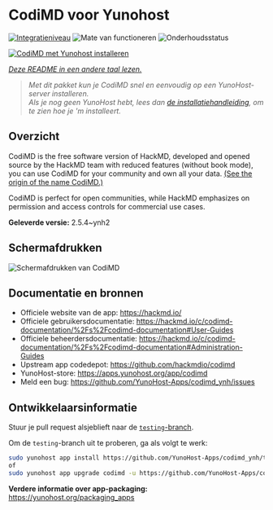 <!--
NB: Deze README is automatisch gegenereerd door <https://github.com/YunoHost/apps/tree/master/tools/readme_generator>
Hij mag NIET handmatig aangepast worden.
-->

# CodiMD voor Yunohost

[![Integratieniveau](https://apps.yunohost.org/badge/integration/codimd)](https://ci-apps.yunohost.org/ci/apps/codimd/)
![Mate van functioneren](https://apps.yunohost.org/badge/state/codimd)
![Onderhoudsstatus](https://apps.yunohost.org/badge/maintained/codimd)

[![CodiMD met Yunohost installeren](https://install-app.yunohost.org/install-with-yunohost.svg)](https://install-app.yunohost.org/?app=codimd)

*[Deze README in een andere taal lezen.](./ALL_README.md)*

> *Met dit pakket kun je CodiMD snel en eenvoudig op een YunoHost-server installeren.*  
> *Als je nog geen YunoHost hebt, lees dan [de installatiehandleiding](https://yunohost.org/install), om te zien hoe je 'm installeert.*

## Overzicht

CodiMD is the free software version of HackMD, developed and opened source by the HackMD team with reduced features (without book mode), you can use CodiMD for your community and own all your data. [(See the origin of the name CodiMD.)](https://github.com/hackmdio/codimd/issues/720)

CodiMD is perfect for open communities, while HackMD emphasizes on permission and access controls for commercial use cases.

**Geleverde versie:** 2.5.4~ynh2

## Schermafdrukken

![Schermafdrukken van CodiMD](./doc/screenshots/screenshot.png)

## Documentatie en bronnen

- Officiele website van de app: <https://hackmd.io/>
- Officiele gebruikersdocumentatie: <https://hackmd.io/c/codimd-documentation/%2Fs%2Fcodimd-documentation#User-Guides>
- Officiele beheerdersdocumentatie: <https://hackmd.io/c/codimd-documentation/%2Fs%2Fcodimd-documentation#Administration-Guides>
- Upstream app codedepot: <https://github.com/hackmdio/codimd>
- YunoHost-store: <https://apps.yunohost.org/app/codimd>
- Meld een bug: <https://github.com/YunoHost-Apps/codimd_ynh/issues>

## Ontwikkelaarsinformatie

Stuur je pull request alsjeblieft naar de [`testing`-branch](https://github.com/YunoHost-Apps/codimd_ynh/tree/testing).

Om de `testing`-branch uit te proberen, ga als volgt te werk:

```bash
sudo yunohost app install https://github.com/YunoHost-Apps/codimd_ynh/tree/testing --debug
of
sudo yunohost app upgrade codimd -u https://github.com/YunoHost-Apps/codimd_ynh/tree/testing --debug
```

**Verdere informatie over app-packaging:** <https://yunohost.org/packaging_apps>
